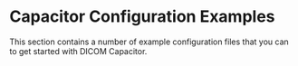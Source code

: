 # Capacitor Configuration Examples

This section contains a number of example configuration files that you can to get started with DICOM Capacitor.


